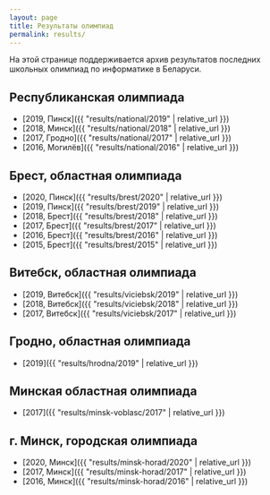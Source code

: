```yaml
---
layout: page
title: Результаты олимпиад
permalink: results/
---
```


На этой странице поддерживается архив результатов последних школьных
олимпиад по информатике в Беларуси.

## Республиканская олимпиада

* [2019, Пинск]({{ "results/national/2019" | relative_url }})
* [2018, Минск]({{ "results/national/2018" | relative_url }})
* [2017, Гродно]({{ "results/national/2017" | relative_url }})
* [2016, Могилёв]({{ "results/national/2016" | relative_url }})

## Брест, областная олимпиада

* [2020, Пинск]({{ "results/brest/2020" | relative_url }})
* [2019, Пинск]({{ "results/brest/2019" | relative_url }})
* [2018, Брест]({{ "results/brest/2018" | relative_url }})
* [2017, Брест]({{ "results/brest/2017" | relative_url }})
* [2016, Брест]({{ "results/brest/2016" | relative_url }})
* [2015, Брест]({{ "results/brest/2015" | relative_url }})

## Витебск, областная олимпиада

* [2019, Витебск]({{ "results/viciebsk/2019" | relative_url }})
* [2018, Витебск]({{ "results/viciebsk/2018" | relative_url }})
* [2017, Витебск]({{ "results/viciebsk/2017" | relative_url }})

## Гродно, областная олимпиада

* [2019]({{ "results/hrodna/2019" | relative_url }})

## Минская областная олимпиада

* [2017]({{ "results/minsk-voblasc/2017" | relative_url }})

## г. Минск, городская олимпиада

* [2020, Минск]({{ "results/minsk-horad/2020" | relative_url }})
* [2017, Минск]({{ "results/minsk-horad/2017" | relative_url }})
* [2016, Минск]({{ "results/minsk-horad/2016" | relative_url }})
